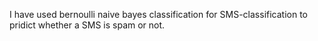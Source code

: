 I have used bernoulli naive bayes classification for SMS-classification to pridict whether a SMS is spam or not.
